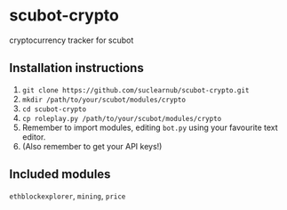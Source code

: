 # scubot-crypto
cryptocurrency tracker for scubot

## Installation instructions
1. `git clone https://github.com/suclearnub/scubot-crypto.git`
2. `mkdir /path/to/your/scubot/modules/crypto`
2. `cd scubot-crypto`
3. `cp roleplay.py /path/to/your/scubot/modules/crypto`
4. Remember to import modules, editing `bot.py` using your favourite text editor.
5. (Also remember to get your API keys!)

## Included modules
`ethblockexplorer`, `mining`, `price`
